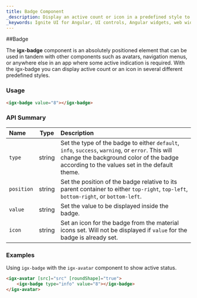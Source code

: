 ```yaml
---
title: Badge Component
_description: Display an active count or icon in a predefined style to decorate other components anywhere in an application with Ignite UI for Angular Badge control. 
_keywords: Ignite UI for Angular, UI controls, Angular widgets, web widgets, UI widgets, Angular, Native Angular Components Suite, Native Angular Controls, Native Angular Components Library, Angular Badge components, Angular Badge controls
---
```


##Badge

The **igx-badge** component is an absolutely positioned element that can be used in tandem with other components such as avatars, navigation menus, or anywhere else in an app where some active indication is required.
With the igx-badge you can display active count or an icon in several different predefined styles.

### Usage
```html
<igx-badge value="8"></igx-badge>
```

### API Summary
| Name   |      Type      |  Description |
|:----------|:-------------:|:------|
| `type` | string | Set the type of the badge to either `default`, `info`, `success`, `warning`, or `error`. This will change the background color of the badge according to the values set in the default theme. |
| `position` | string | Set the position of the badge relative to its parent container to either `top-right`, `top-left`, `bottom-right`, or `bottom-left`. |
| `value` | string | Set the value to be displayed inside the badge. |
| `icon` | string | Set an icon for the badge from the material icons set. Will not be displayed if `value` for the badge is already set. |

### Examples

Using `igx-badge` with the `igx-avatar` component to show active status.
```html
<igx-avatar [src]="src" [roundShape]="true">
    <igx-badge type="info" value="8"></igx-badge>
</igx-avatar>
```
